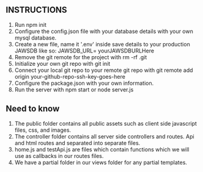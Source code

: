 ## INSTRUCTIONS ##
1. Run npm init
2. Configure the config.json file with your database details with your own mysql database.
3. Create a new file, name it '.env' inside save details to your production JAWSDB like so: JAWSDB_URL= yourJAWSDBURLHere
4. Remove the git remote for the project with rm -rf .git
5. Initialize your own git repo with git init
6. Connect your local git repo to your remote git repo with git remote add origin your-github-repo-ssh-key-goes-here
7. Configure the package.json with your own information.
8. Run the server with npm start or node server.js


## Need to know ##
1. The public folder contains all public assets such as client side javascript files, css, and images.
2. The controller folder contains all server side controllers and routes. Api and html routes and separated into separate files.
3. home.js and testApi.js are files which contain functions which we will use as callbacks in our routes files.
4. We have a partial folder in our views folder for any partial templates.
